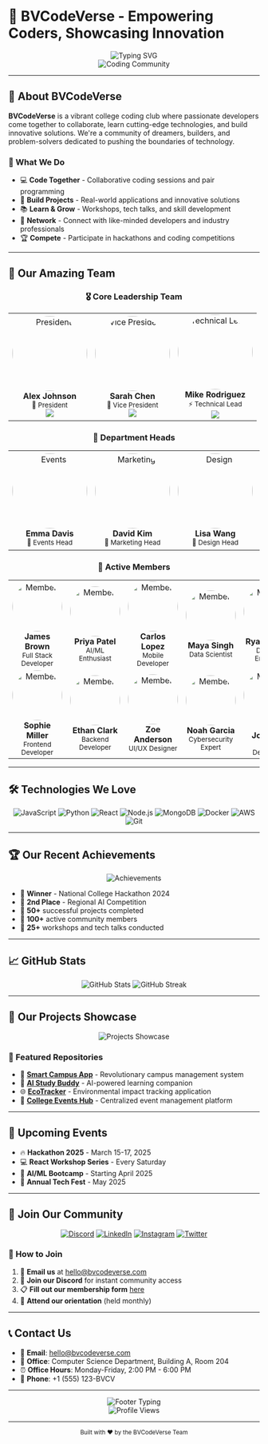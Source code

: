 # 🚀 BVCodeVerse - Empowering Coders, Showcasing Innovation

<div align="center">
  <img src="https://readme-typing-svg.demolab.com?font=Fira+Code&size=32&duration=2800&pause=2000&color=6366F1&center=true&vCenter=true&width=940&lines=Welcome+to+BVCodeVerse!;Where+Passionate+Developers+Collaborate;Building+the+Future+Together;Your+Coding+Journey+Starts+Here!" alt="Typing SVG" />
</div>

<div align="center">
  <img src="https://images.unsplash.com/photo-1522202176988-66273c2fd55f?ixlib=rb-4.0.3&auto=format&fit=crop&w=1200&h=400&q=80" alt="Coding Community" />
</div>

---

## 🎯 About BVCodeVerse

**BVCodeVerse** is a vibrant college coding club where passionate developers come together to collaborate, learn cutting-edge technologies, and build innovative solutions. We're a community of dreamers, builders, and problem-solvers dedicated to pushing the boundaries of technology.

### 🌟 What We Do

- 💻 **Code Together** - Collaborative coding sessions and pair programming
- 🚀 **Build Projects** - Real-world applications and innovative solutions
- 📚 **Learn & Grow** - Workshops, tech talks, and skill development
- 🤝 **Network** - Connect with like-minded developers and industry professionals
- 🏆 **Compete** - Participate in hackathons and coding competitions

---

## 👥 Our Amazing Team

<div align="center">

### 🎖️ Core Leadership Team

<table>
  <tr>
    <td align="center">
      <img src="https://images.unsplash.com/photo-1507003211169-0a1dd7228f2d?ixlib=rb-4.0.3&auto=format&fit=crop&w=150&h=150&q=80" width="150px" style="border-radius: 50%;" alt="President"/>
      <br />
      <b>Alex Johnson</b>
      <br />
      <sub>🎯 President</sub>
      <br />
      <a href="https://github.com/alexjohnson">
        <img src="https://img.shields.io/badge/GitHub-100000?style=for-the-badge&logo=github&logoColor=white" />
      </a>
    </td>
    <td align="center">
      <img src="https://images.unsplash.com/photo-1494790108755-2616b612b5bc?ixlib=rb-4.0.3&auto=format&fit=crop&w=150&h=150&q=80" width="150px" style="border-radius: 50%;" alt="Vice President"/>
      <br />
      <b>Sarah Chen</b>
      <br />
      <sub>🚀 Vice President</sub>
      <br />
      <a href="https://github.com/sarahchen">
        <img src="https://img.shields.io/badge/GitHub-100000?style=for-the-badge&logo=github&logoColor=white" />
      </a>
    </td>
    <td align="center">
      <img src="https://images.unsplash.com/photo-1472099645785-5658abf4ff4e?ixlib=rb-4.0.3&auto=format&fit=crop&w=150&h=150&q=80" width="150px" style="border-radius: 50%;" alt="Technical Lead"/>
      <br />
      <b>Mike Rodriguez</b>
      <br />
      <sub>⚡ Technical Lead</sub>
      <br />
      <a href="https://github.com/mikerodriguez">
        <img src="https://img.shields.io/badge/GitHub-100000?style=for-the-badge&logo=github&logoColor=white" />
      </a>
    </td>
  </tr>
</table>

### 💼 Department Heads

<table>
  <tr>
    <td align="center">
      <img src="https://images.unsplash.com/photo-1438761681033-6461ffad8d80?ixlib=rb-4.0.3&auto=format&fit=crop&w=150&h=150&q=80" width="150px" style="border-radius: 50%;" alt="Events"/>
      <br />
      <b>Emma Davis</b>
      <br />
      <sub>🎉 Events Head</sub>
    </td>
    <td align="center">
      <img src="https://images.unsplash.com/photo-1500648767791-00dcc994a43e?ixlib=rb-4.0.3&auto=format&fit=crop&w=150&h=150&q=80" width="150px" style="border-radius: 50%;" alt="Marketing"/>
      <br />
      <b>David Kim</b>
      <br />
      <sub>📢 Marketing Head</sub>
    </td>
    <td align="center">
      <img src="https://images.unsplash.com/photo-1519345182560-3f2917c472ef?ixlib=rb-4.0.3&auto=format&fit=crop&w=150&h=150&q=80" width="150px" style="border-radius: 50%;" alt="Design"/>
      <br />
      <b>Lisa Wang</b>
      <br />
      <sub>🎨 Design Head</sub>
    </td>
    <td align="center">
      <img src="https://images.unsplash.com/photo-1507591064344-4c6ce005b128?ixlib=rb-4.0.3&auto=format&fit=crop&w=150&h=150&q=80" width="150px" style="border-radius: 50%;" alt="Finance"/>
      <br />
      <b>Tom Wilson</b>
      <br />
      <sub>💰 Finance Head</sub>
    </td>
  </tr>
</table>

### 🌟 Active Members

<table>
  <tr>
    <td align="center">
      <img src="https://images.unsplash.com/photo-1539571696358-61149b3dd862?ixlib=rb-4.0.3&auto=format&fit=crop&w=100&h=100&q=80" width="100px" style="border-radius: 50%;" alt="Member"/>
      <br />
      <b>James Brown</b>
      <br />
      <sub>Full Stack Developer</sub>
    </td>
    <td align="center">
      <img src="https://images.unsplash.com/photo-1525134479668-1bee5c7c6845?ixlib=rb-4.0.3&auto=format&fit=crop&w=100&h=100&q=80" width="100px" style="border-radius: 50%;" alt="Member"/>
      <br />
      <b>Priya Patel</b>
      <br />
      <sub>AI/ML Enthusiast</sub>
    </td>
    <td align="center">
      <img src="https://images.unsplash.com/photo-1558203728-00f45181dd84?ixlib=rb-4.0.3&auto=format&fit=crop&w=100&h=100&q=80" width="100px" style="border-radius: 50%;" alt="Member"/>
      <br />
      <b>Carlos Lopez</b>
      <br />
      <sub>Mobile Developer</sub>
    </td>
    <td align="center">
      <img src="https://images.unsplash.com/photo-1544723795-3fb6469f5b39?ixlib=rb-4.0.3&auto=format&fit=crop&w=100&h=100&q=80" width="100px" style="border-radius: 50%;" alt="Member"/>
      <br />
      <b>Maya Singh</b>
      <br />
      <sub>Data Scientist</sub>
    </td>
    <td align="center">
      <img src="https://images.unsplash.com/photo-1492562080023-ab3db95bfbce?ixlib=rb-4.0.3&auto=format&fit=crop&w=100&h=100&q=80" width="100px" style="border-radius: 50%;" alt="Member"/>
      <br />
      <b>Ryan Taylor</b>
      <br />
      <sub>DevOps Engineer</sub>
    </td>
  </tr>
  <tr>
    <td align="center">
      <img src="https://images.unsplash.com/photo-1502323777036-f29e3972d82f?ixlib=rb-4.0.3&auto=format&fit=crop&w=100&h=100&q=80" width="100px" style="border-radius: 50%;" alt="Member"/>
      <br />
      <b>Sophie Miller</b>
      <br />
      <sub>Frontend Developer</sub>
    </td>
    <td align="center">
      <img src="https://images.unsplash.com/photo-1463453091185-61582044d556?ixlib=rb-4.0.3&auto=format&fit=crop&w=100&h=100&q=80" width="100px" style="border-radius: 50%;" alt="Member"/>
      <br />
      <b>Ethan Clark</b>
      <br />
      <sub>Backend Developer</sub>
    </td>
    <td align="center">
      <img src="https://images.unsplash.com/photo-1485893086445-ed75865251e0?ixlib=rb-4.0.3&auto=format&fit=crop&w=100&h=100&q=80" width="100px" style="border-radius: 50%;" alt="Member"/>
      <br />
      <b>Zoe Anderson</b>
      <br />
      <sub>UI/UX Designer</sub>
    </td>
    <td align="center">
      <img src="https://images.unsplash.com/photo-1507003211169-0a1dd7228f2d?ixlib=rb-4.0.3&auto=format&fit=crop&w=100&h=100&q=80" width="100px" style="border-radius: 50%;" alt="Member"/>
      <br />
      <b>Noah Garcia</b>
      <br />
      <sub>Cybersecurity Expert</sub>
    </td>
    <td align="center">
      <img src="https://images.unsplash.com/photo-1521119989659-a83eee488004?ixlib=rb-4.0.3&auto=format&fit=crop&w=100&h=100&q=80" width="100px" style="border-radius: 50%;" alt="Member"/>
      <br />
      <b>Ava Johnson</b>
      <br />
      <sub>Game Developer</sub>
    </td>
  </tr>
</table>

</div>

---

## 🛠️ Technologies We Love

<div align="center">

![JavaScript](https://img.shields.io/badge/JavaScript-F7DF1E?style=for-the-badge&logo=javascript&logoColor=black)
![Python](https://img.shields.io/badge/Python-3776AB?style=for-the-badge&logo=python&logoColor=white)
![React](https://img.shields.io/badge/React-20232A?style=for-the-badge&logo=react&logoColor=61DAFB)
![Node.js](https://img.shields.io/badge/Node.js-43853D?style=for-the-badge&logo=node.js&logoColor=white)
![MongoDB](https://img.shields.io/badge/MongoDB-4EA94B?style=for-the-badge&logo=mongodb&logoColor=white)
![Docker](https://img.shields.io/badge/Docker-2496ED?style=for-the-badge&logo=docker&logoColor=white)
![AWS](https://img.shields.io/badge/AWS-232F3E?style=for-the-badge&logo=amazon-aws&logoColor=white)
![Git](https://img.shields.io/badge/Git-F05032?style=for-the-badge&logo=git&logoColor=white)

</div>

---

## 🏆 Our Recent Achievements

<div align="center">
  <img src="https://images.unsplash.com/photo-1586717791821-3f44a563fa4c?ixlib=rb-4.0.3&auto=format&fit=crop&w=800&h=300&q=80" alt="Achievements" />
</div>

- 🥇 **Winner** - National College Hackathon 2024
- 🏅 **2nd Place** - Regional AI Competition
- 🎯 **50+** successful projects completed
- 👥 **100+** active community members
- 🌟 **25+** workshops and tech talks conducted

---

## 📈 GitHub Stats

<div align="center">
  <img src="https://github-readme-stats.vercel.app/api?username=bvcodeverse&show_icons=true&theme=radical" alt="GitHub Stats" />
  <img src="https://github-readme-streak-stats.herokuapp.com/?user=bvcodeverse&theme=radical" alt="GitHub Streak" />
</div>

---

## 🎨 Our Projects Showcase

<div align="center">
  <img src="https://images.unsplash.com/photo-1555066931-4365d14bab8c?ixlib=rb-4.0.3&auto=format&fit=crop&w=1000&h=400&q=80" alt="Projects Showcase" />
</div>

### 🌟 Featured Repositories

- 🚀 **[Smart Campus App](https://github.com/bvcodeverse/smart-campus)** - Revolutionary campus management system
- 🤖 **[AI Study Buddy](https://github.com/bvcodeverse/ai-study-buddy)** - AI-powered learning companion
- 🌐 **[EcoTracker](https://github.com/bvcodeverse/ecotracker)** - Environmental impact tracking application
- 📱 **[College Events Hub](https://github.com/bvcodeverse/events-hub)** - Centralized event management platform

---

## 📅 Upcoming Events

- 🔥 **Hackathon 2025** - March 15-17, 2025
- 💻 **React Workshop Series** - Every Saturday
- 🤖 **AI/ML Bootcamp** - Starting April 2025
- 🌟 **Annual Tech Fest** - May 2025

---

## 🤝 Join Our Community

<div align="center">

[![Discord](https://img.shields.io/badge/Discord-7289DA?style=for-the-badge&logo=discord&logoColor=white)](https://discord.gg/bvcodeverse)
[![LinkedIn](https://img.shields.io/badge/LinkedIn-0077B5?style=for-the-badge&logo=linkedin&logoColor=white)](https://linkedin.com/company/bvcodeverse)
[![Instagram](https://img.shields.io/badge/Instagram-E4405F?style=for-the-badge&logo=instagram&logoColor=white)](https://instagram.com/bvcodeverse)
[![Twitter](https://img.shields.io/badge/Twitter-1DA1F2?style=for-the-badge&logo=twitter&logoColor=white)](https://twitter.com/bvcodeverse)

</div>

### 🚪 How to Join

1. 📧 **Email us** at [hello@bvcodeverse.com](mailto:hello@bvcodeverse.com)
2. 💬 **Join our Discord** for instant community access
3. 📋 **Fill out our membership form** [here](https://forms.bvcodeverse.com)
4. 🎯 **Attend our orientation** (held monthly)

---

## 📞 Contact Us

- 📧 **Email**: hello@bvcodeverse.com
- 🏢 **Office**: Computer Science Department, Building A, Room 204
- ⏰ **Office Hours**: Monday-Friday, 2:00 PM - 6:00 PM
- 📱 **Phone**: +1 (555) 123-BVCV

---

<div align="center">
  <img src="https://readme-typing-svg.demolab.com?font=Fira+Code&size=20&duration=3000&pause=1000&color=6366F1&center=true&vCenter=true&width=600&lines=Thanks+for+visiting+BVCodeVerse!;Let's+code+the+future+together!;Join+our+amazing+community!" alt="Footer Typing" />
</div>

<div align="center">
  <img src="https://komarev.com/ghpvc/?username=bvcodeverse&color=6366f1&style=for-the-badge" alt="Profile Views" />
</div>

---

<div align="center">
  <sub>Built with ❤️ by the BVCodeVerse Team</sub>
</div>
